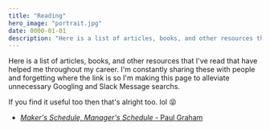 ```yaml
---
title: "Reading"
hero_image: "portrait.jpg"
date: 0000-01-01
description: "Here is a list of articles, books, and other resources that I've read that have helped me throughout my career. I'm constantly sharing these with people and  forgetting where the link is so I'm making this page to alleviate unnecessary Googling and Slack Message searchs. "
---
```


Here is a list of articles, books, and other resources that I've read that have
helped me throughout my career. I'm constantly sharing these with people and 
forgetting where the link is so I'm making this page to alleviate unnecessary 
Googling and Slack Message searchs. 

If you find it useful too then that's alright too. lol :stuck_out_tongue_closed_eyes:

* [*Maker's Schedule, Manager's Schedule* - Paul Graham](http://www.paulgraham.com/makersschedule.html)
